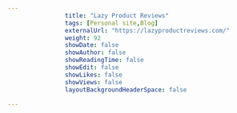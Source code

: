 ---
                title: "Lazy Product Reviews"
                tags: [Personal site,Blog]
                externalUrl: "https://lazyproductreviews.com/"
                weight: 92
                showDate: false
                showAuthor: false
                showReadingTime: false
                showEdit: false
                showLikes: false
                showViews: false
                layoutBackgroundHeaderSpace: false
                ---
